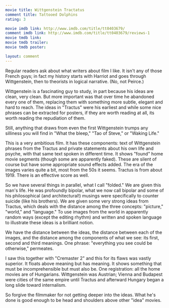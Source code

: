 ```yaml
---
movie title: Wittgenstein Tractatus
comment title: Tattooed Dolphins
rating: 3

movie imdb link: http://www.imdb.com/title/tt0403679/
comment imdb link: http://www.imdb.com/title/tt0403679/reviews-1
movie tmdb link: 
movie tmdb trailer: 
movie tmdb poster: 

layout: comment
---
```


Regular readers ask about what writers about film I like. It isn't any of those French guys; in fact my history starts with Harriot and goes through Wittgenstein, then to theorists in logical narrative. (No, not Peirce.) 

Wittgenstein is a fascinating guy to study, in part because his ideas are clean, very clean. But more important was that over time he abandoned every one of them, replacing them with something more subtle, elegant and hard to reach. The ideas in "Tractus" were his earliest and while some nice phrases can be extracted for posters, if they are worth reading at all, its worth reading the repudiation of them.

Still, anything that draws from even the first Wittgenstein trumps any silliness you will find in "What the bleep," "Tao of Steve," or "Waking Life."

This is a very ambitious film. It has these components: text of Wittgenstein phrases from the Tractus and private statements about his own life and psyche, with that same text spoken in different time. It shows "found" home movie segments (though some are apparently faked). These are silent of course but have some appropriate sound effects added. The era of the images varies quite a bit, most from the 50s it seems. Tractus is from about 1919. There is an effective score as well.

So we have several things in parallel, what I call "folded." We are given this man's life. He was profoundly bipolar, what we now call bipolar and some of his philosophical (and architectural!) musings were specifically to counter suicide (like his brothers). We are given some very strong ideas from Tractus, which deals with the distance among the three concepts: "picture," "world," and "language." To use images from the world in apparently random ways (except the editing rhythm) and written and spoken language to illustrate these ideas is a brilliant notion.

We have the distance between the ideas, the distance between each of the images, and the distance among the components of what we see: its first, second and third meanings. One phrase: "everything you see could be otherwise," permeates. 

I saw this together with "Cremaster 2" and this for its flaws was vastly superior. It floats above meaning but has meaning. It shows something that must be incomprehensible but must also be. One registration: all the home movies are of Hungarians. Wittgenstein was Austrian; Vienna and Budapest were cities of the same empire until Tractus and afterward Hungary began a long slide toward internalism.

So forgive the filmmaker for not getting deeper into the ideas. What he's done is good enough to be head and shoulders above other "idea" movies.